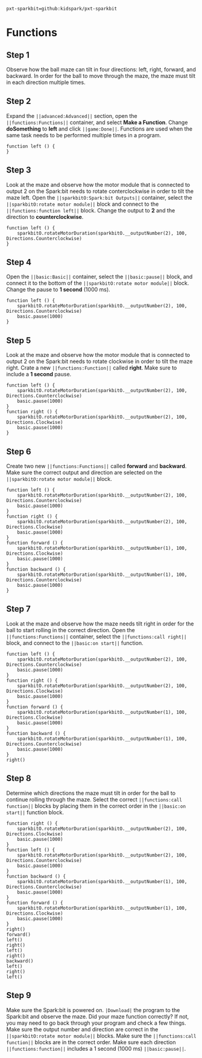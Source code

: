 ```package
pxt-sparkbit=github:kidspark/pxt-sparkbit
```

# Functions

## Step 1

Observe how the ball maze can tilt in four directions: left, right, forward, and backward. In order for the ball to move through the maze, the maze must tilt in each direction multiple times.

## Step 2

Expand the ``||advanced:Advanced||`` section, open the ``||functions:Functions||`` container, and select **Make a Function**. Change **doSomething** to **left** and click ``||game:Done||``. Functions are used when the same task needs to be performed multiple times in a program.

```blocks
function left () {
}
```

## Step 3

Look at the maze and observe how the motor module that is connected to output 2 on the Spark:bit needs to rotate conterclockwise in order to tilt the maze left. Open the ``||sparkbitO:Spark:bit Outputs||`` container, select the ``||sparkbitO:rotate motor module||`` block and connect to the ``||functions:function left||`` block. Change the output to **2** and the direction to **counterclockwise**.

```blocks
function left () {
    sparkbitO.rotateMotorDuration(sparkbitO.__outputNumber(2), 100, Directions.Counterclockwise)
}
```

## Step 4

Open the ``||basic:Basic||`` container, select the ``||basic:pause||`` block, and connect it to the bottom of the ``||sparkbitO:rotate motor module||`` block. Change the pause to **1 second** (1000 ms).

```blocks
function left () {
    sparkbitO.rotateMotorDuration(sparkbitO.__outputNumber(2), 100, Directions.Counterclockwise)
    basic.pause(1000)
}
```

## Step 5

Look at the maze and observe how the motor module that is connected to output 2 on the Spark:bit needs to rotate clockwise in order to tilt the maze right. Crate a new ``||functions:Function||`` called **right**. Make sure to include a **1 second** pause.

```blocks
function left () {
    sparkbitO.rotateMotorDuration(sparkbitO.__outputNumber(2), 100, Directions.Counterclockwise)
    basic.pause(1000)
}
function right () {
    sparkbitO.rotateMotorDuration(sparkbitO.__outputNumber(2), 100, Directions.Clockwise)
    basic.pause(1000)
}
```

## Step 6

Create two new ``||functions:Functions||`` called **forward** and **backward**. Make sure the correct output and direction are selected on the ``||sparkbitO:rotate motor module||`` block.

```blocks
function left () {
    sparkbitO.rotateMotorDuration(sparkbitO.__outputNumber(2), 100, Directions.Counterclockwise)
    basic.pause(1000)
}
function right () {
    sparkbitO.rotateMotorDuration(sparkbitO.__outputNumber(2), 100, Directions.Clockwise)
    basic.pause(1000)
}
function forward () {
    sparkbitO.rotateMotorDuration(sparkbitO.__outputNumber(1), 100, Directions.Clockwise)
    basic.pause(1000)
}
function backward () {
    sparkbitO.rotateMotorDuration(sparkbitO.__outputNumber(1), 100, Directions.Counterclockwise)
    basic.pause(1000)
}
```

## Step 7

Look at the maze and observe how the maze needs tilt right in order for the ball to start rolling in the correct direction. Open the ``||functions:Functions||`` container, select the ``||functions:call right||`` block, and connect to the ``||basic:on start||`` function.

```blocks
function left () {
    sparkbitO.rotateMotorDuration(sparkbitO.__outputNumber(2), 100, Directions.Counterclockwise)
    basic.pause(1000)
}
function right () {
    sparkbitO.rotateMotorDuration(sparkbitO.__outputNumber(2), 100, Directions.Clockwise)
    basic.pause(1000)
}
function forward () {
    sparkbitO.rotateMotorDuration(sparkbitO.__outputNumber(1), 100, Directions.Clockwise)
    basic.pause(1000)
}
function backward () {
    sparkbitO.rotateMotorDuration(sparkbitO.__outputNumber(1), 100, Directions.Counterclockwise)
    basic.pause(1000)
}
right()
```

## Step 8

Determine which directions the maze must tilt in order for the ball to continue rolling through the maze. Select the correct ``||functions:call function||`` blocks by placing them in the correct order in the ``||basic:on start||`` function block.

```blocks
function right () {
    sparkbitO.rotateMotorDuration(sparkbitO.__outputNumber(2), 100, Directions.Clockwise)
    basic.pause(1000)
}
function left () {
    sparkbitO.rotateMotorDuration(sparkbitO.__outputNumber(2), 100, Directions.Counterclockwise)
    basic.pause(1000)
}
function backward () {
    sparkbitO.rotateMotorDuration(sparkbitO.__outputNumber(1), 100, Directions.Counterclockwise)
    basic.pause(1000)
}
function forward () {
    sparkbitO.rotateMotorDuration(sparkbitO.__outputNumber(1), 100, Directions.Clockwise)
    basic.pause(1000)
}
right()
forward()
left()
right()
left()
right()
backward()
left()
right()
left()
```
## Step 9

Make sure the Spark:bit is powered on. ``|Download|`` the program to the Spark:bit and observe the maze. Did your maze function correctly? If not, you may need to go back through your program and check a few things. Make sure the output number and direction are correct in the ``||sparkbitO:rotate motor module||`` blocks. Make sure the ``||functions:call function||`` blocks are in the correct order. Make sure each direction ``||functions:function||`` includes a 1 second (1000 ms) ``||basic:pause||``.